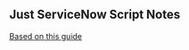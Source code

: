 ## Just ServiceNow Script Notes
[Based on this guide](https://developer.servicenow.com/dev.do#!/learn/learning-plans/paris/servicenow_administrator)